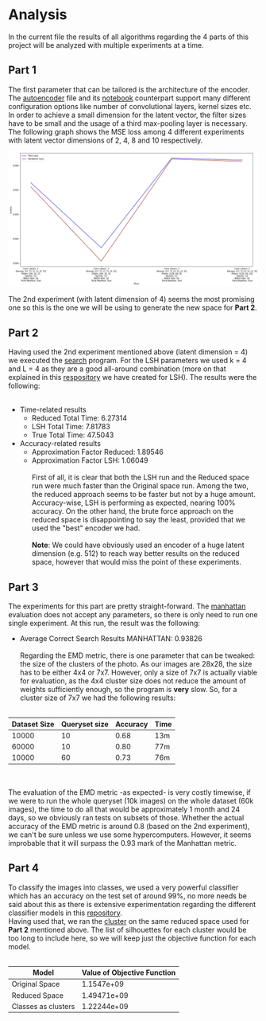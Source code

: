 # Analysis
In the current file the results of all algorithms regarding the 4 parts of this project will be analyzed with multiple experiments at a time.

## Part 1
The first parameter that can be tailored is the architecture of the encoder. The [autoencoder](Autoencoder/src/autoencoder/autoencoder.py) file and its [notebook](Autoencoder/notebook/Autoencoder.ipynb) counterpart support many different configuration options like number of convolutional layers, kernel sizes etc. In order to achieve a small dimension for the latent vector, the filter sizes have to be small and the usage of a third max-pooling layer is necessary. The following graph shows the MSE loss among 4 different experiments with latent vector dimensions of 2, 4, 8 and 10 respectively.


![image](./images/autoencoders.png)

The 2nd experiment (with latent dimension of 4) seems the most promising one so this is the one we will be using to generate the new space for **Part 2**.

## Part 2
Having used the 2nd experiment mentioned above (latent dimension = 4) we executed the [search](NN_Clustering/search.cpp) program. For the LSH parameters we used k = 4 and L = 4 as they are a good all-around combination (more on that explained in this [respository](https://github.com/DemetrisKonst/ANN-Clustering) we have created for LSH). The results were the following:
<br><br>
- Time-related results
    - Reduced Total Time: 6.27314
    - LSH Total Time: 7.81783
    - True Total Time: 47.5043
- Accuracy-related results
    - Approximation Factor Reduced: 1.89546
    - Approximation Factor LSH: 1.06049
<br><br>
First of all, it is clear that both the LSH run and the Reduced space run were much faster than the Original space run. Among the two, the reduced approach seems to be faster but not by a huge amount. Accuracy-wise, LSH is performing as expected, nearing 100% accuracy. On the other hand, the brute force approach on the reduced space is disappointing to say the least, provided that we used the "best" encoder we had.
<br><br>
**Note**: We could have obviously used an encoder of a huge latent dimension (e.g. 512) to reach way better results on the reduced space, however that would miss the point of these experiments.

## Part 3
The experiments for this part are pretty straight-forward. The [manhattan](NN_Clustering/manhattan.cpp) evaluation does not accept any parameters, so there is only need to run one single experiment. At this run, the result was the following:
- Average Correct Search Results MANHATTAN: 0.93826
<br><br>
Regarding the EMD metric, there is one parameter that can be tweaked: the size of the clusters of the photo. As our images are 28x28, the size has to be either 4x4 or 7x7. However, only a size of 7x7 is actually viable for evaluation, as the 4x4 cluster size does not reduce the amount of weights sufficiently enough, so the program is **very** slow. So, for a cluster size of 7x7 we had the following results:
<br><br>

| Dataset Size | Queryset size | Accuracy | Time |
| ------------ | ------------- | -------- | ---- |
| 10000        |  10           |  0.68    | 13m  |
| 60000        |  10           |  0.80    | 77m  |
| 10000        |  60           |  0.73    | 76m  |

<br><br>
The evaluation of the EMD metric -as expected- is very costly timewise, if we were to run the whole queryset (10k images) on the whole dataset (60k images), the time to do all that would be approximately 1 month and 24 days, so we obviously ran tests on subsets of those. Whether the actual accuracy of the EMD metric is around 0.8 (based on the 2nd experiment), we can't be sure unless we use some hypercomputers. However, it seems improbable that it will surpass the 0.93 mark of the Manhattan metric.

## Part 4
To classify the images into classes, we used a very powerful classifier which has an accuracy on the test set of around 99%, no more needs be said about this as there is extensive experimentation regarding the different classifier models in this [repository](https://github.com/AndrewSpano/Autoencoder_for_MNIST). 
<br>
Having used that, we ran the [cluster](NN_Clustering/cluster.cpp) on the same reduced space used for **Part 2** mentioned above. The list of silhouettes for each cluster would be too long to include here, so we will keep just the objective function for each model.
<br><br>

| Model               | Value of Objective Function |
| ------------------- | --------------------------- |
| Original Space      | 1.1547e+09                  |
| Reduced Space       | 1.49471e+09                 |
| Classes as clusters | 1.22244e+09                 |

<br><br>
